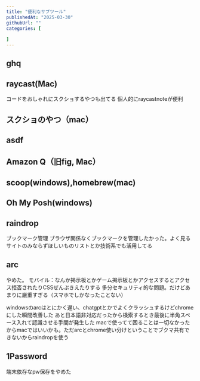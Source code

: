 ```yaml
---
title: "便利なサブツール"
publishedAt: "2025-03-30"
githubUrl: ""
categories: [
  
]
---
```


## ghq

## raycast(Mac)

コードをおしゃれにスクショするやつも出てる
個人的にraycastnoteが便利

## スクショのやつ（mac）

## asdf

## Amazon Q（旧fig, Mac）

## scoop(windows),homebrew(mac)

## Oh My Posh(windows)

## raindrop

ブックマーク管理
ブラウザ関係なくブックマークを管理したかった。よく見るサイトのみならずほしいものリストとか技術系でも活用してる

## arc

やめた。
モバイル：なんか掲示板とかゲーム掲示板とかアクセスするとアクセス拒否されたりCSSぜんぶきえたりする
多分セキュリティ的な問題。だけどあまりに厳重すぎる（スマホでしかなったことない）

windowsのarcはとにかく遅い、chatgptとかでよくクラッシュするけどchromeにした瞬間改善した
あと日本語非対応だったから検索するとき最後に半角スペース入れて認識させる手間が発生した
macで使ってて困ることは一切なかったからmacではいいかも。ただarcとchrome使い分けということでブクマ共有できないからraindropを使う

## 1Password

端末依存なpw保存をやめた
